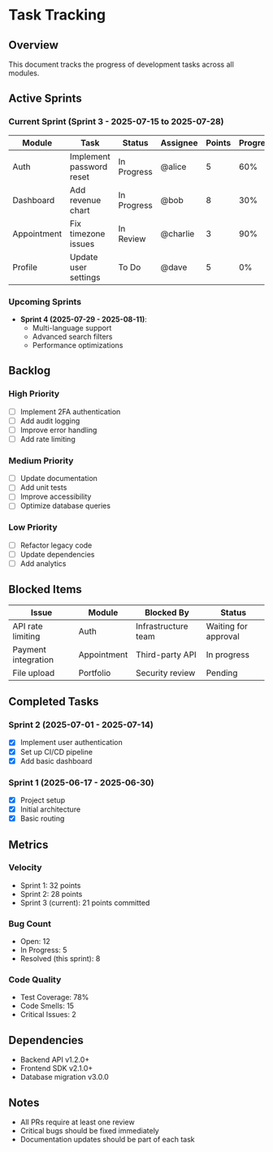 # Task Tracking

## Overview

This document tracks the progress of development tasks across all modules.

## Active Sprints

### Current Sprint (Sprint 3 - 2025-07-15 to 2025-07-28)

| Module    | Task                     | Status      | Assignee | Points | Progress |
| --------- | ------------------------ | ----------- | -------- | ------ | -------- |
| Auth      | Implement password reset | In Progress | @alice   | 5      | 60%      |
| Dashboard | Add revenue chart        | In Progress | @bob     | 8      | 30%      |
| Appointment   | Fix timezone issues      | In Review   | @charlie | 3      | 90%      |
| Profile   | Update user settings     | To Do       | @dave    | 5      | 0%       |

### Upcoming Sprints

- **Sprint 4 (2025-07-29 - 2025-08-11)**:
  - Multi-language support
  - Advanced search filters
  - Performance optimizations

## Backlog

### High Priority

- [ ] Implement 2FA authentication
- [ ] Add audit logging
- [ ] Improve error handling
- [ ] Add rate limiting

### Medium Priority

- [ ] Update documentation
- [ ] Add unit tests
- [ ] Improve accessibility
- [ ] Optimize database queries

### Low Priority

- [ ] Refactor legacy code
- [ ] Update dependencies
- [ ] Add analytics

## Blocked Items

| Issue               | Module    | Blocked By          | Status               |
| ------------------- | --------- | ------------------- | -------------------- |
| API rate limiting   | Auth      | Infrastructure team | Waiting for approval |
| Payment integration | Appointment   | Third-party API     | In progress          |
| File upload         | Portfolio | Security review     | Pending              |

## Completed Tasks

### Sprint 2 (2025-07-01 - 2025-07-14)

- [x] Implement user authentication
- [x] Set up CI/CD pipeline
- [x] Add basic dashboard

### Sprint 1 (2025-06-17 - 2025-06-30)

- [x] Project setup
- [x] Initial architecture
- [x] Basic routing

## Metrics

### Velocity

- Sprint 1: 32 points
- Sprint 2: 28 points
- Sprint 3 (current): 21 points committed

### Bug Count

- Open: 12
- In Progress: 5
- Resolved (this sprint): 8

### Code Quality

- Test Coverage: 78%
- Code Smells: 15
- Critical Issues: 2

## Dependencies

- Backend API v1.2.0+
- Frontend SDK v2.1.0+
- Database migration v3.0.0

## Notes

- All PRs require at least one review
- Critical bugs should be fixed immediately
- Documentation updates should be part of each task
